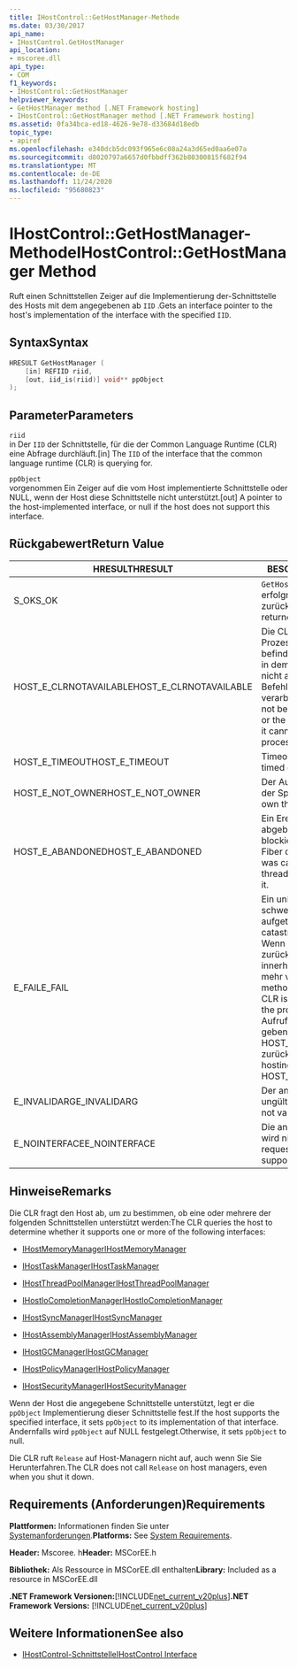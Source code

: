 ```yaml
---
title: IHostControl::GetHostManager-Methode
ms.date: 03/30/2017
api_name:
- IHostControl.GetHostManager
api_location:
- mscoree.dll
api_type:
- COM
f1_keywords:
- IHostControl::GetHostManager
helpviewer_keywords:
- GetHostManager method [.NET Framework hosting]
- IHostControl::GetHostManager method [.NET Framework hosting]
ms.assetid: 0fa34bca-ed18-4626-9e78-d33684d18edb
topic_type:
- apiref
ms.openlocfilehash: e340dcb5dc093f965e6c08a24a3d65ed0aa6e07a
ms.sourcegitcommit: d8020797a6657d0fbbdff362b80300815f682f94
ms.translationtype: MT
ms.contentlocale: de-DE
ms.lasthandoff: 11/24/2020
ms.locfileid: "95680823"
---
```

# <a name="ihostcontrolgethostmanager-method"></a><span data-ttu-id="dff32-102">IHostControl::GetHostManager-Methode</span><span class="sxs-lookup"><span data-stu-id="dff32-102">IHostControl::GetHostManager Method</span></span>

<span data-ttu-id="dff32-103">Ruft einen Schnittstellen Zeiger auf die Implementierung der-Schnittstelle des Hosts mit dem angegebenen ab `IID` .</span><span class="sxs-lookup"><span data-stu-id="dff32-103">Gets an interface pointer to the host's implementation of the interface with the specified `IID`.</span></span>  
  
## <a name="syntax"></a><span data-ttu-id="dff32-104">Syntax</span><span class="sxs-lookup"><span data-stu-id="dff32-104">Syntax</span></span>  
  
```cpp  
HRESULT GetHostManager (  
    [in] REFIID riid,  
    [out, iid_is(riid)] void** ppObject  
);  
```  
  
## <a name="parameters"></a><span data-ttu-id="dff32-105">Parameter</span><span class="sxs-lookup"><span data-stu-id="dff32-105">Parameters</span></span>  

 `riid`  
 <span data-ttu-id="dff32-106">in Der `IID` der Schnittstelle, für die der Common Language Runtime (CLR) eine Abfrage durchläuft.</span><span class="sxs-lookup"><span data-stu-id="dff32-106">[in] The `IID` of the interface that the common language runtime (CLR) is querying for.</span></span>  
  
 `ppObject`  
 <span data-ttu-id="dff32-107">vorgenommen Ein Zeiger auf die vom Host implementierte Schnittstelle oder NULL, wenn der Host diese Schnittstelle nicht unterstützt.</span><span class="sxs-lookup"><span data-stu-id="dff32-107">[out] A pointer to the host-implemented interface, or null if the host does not support this interface.</span></span>  
  
## <a name="return-value"></a><span data-ttu-id="dff32-108">Rückgabewert</span><span class="sxs-lookup"><span data-stu-id="dff32-108">Return Value</span></span>  
  
|<span data-ttu-id="dff32-109">HRESULT</span><span class="sxs-lookup"><span data-stu-id="dff32-109">HRESULT</span></span>|<span data-ttu-id="dff32-110">BESCHREIBUNG</span><span class="sxs-lookup"><span data-stu-id="dff32-110">Description</span></span>|  
|-------------|-----------------|  
|<span data-ttu-id="dff32-111">S_OK</span><span class="sxs-lookup"><span data-stu-id="dff32-111">S_OK</span></span>|<span data-ttu-id="dff32-112">`GetHostManager` wurde erfolgreich zurückgegeben.</span><span class="sxs-lookup"><span data-stu-id="dff32-112">`GetHostManager` returned successfully.</span></span>|  
|<span data-ttu-id="dff32-113">HOST_E_CLRNOTAVAILABLE</span><span class="sxs-lookup"><span data-stu-id="dff32-113">HOST_E_CLRNOTAVAILABLE</span></span>|<span data-ttu-id="dff32-114">Die CLR wurde nicht in einen Prozess geladen, oder die CLR befindet sich in einem Zustand, in dem Sie verwalteten Code nicht ausführen oder den-Befehl nicht erfolgreich verarbeiten kann.</span><span class="sxs-lookup"><span data-stu-id="dff32-114">The CLR has not been loaded into a process, or the CLR is in a state in which it cannot run managed code or process the call successfully.</span></span>|  
|<span data-ttu-id="dff32-115">HOST_E_TIMEOUT</span><span class="sxs-lookup"><span data-stu-id="dff32-115">HOST_E_TIMEOUT</span></span>|<span data-ttu-id="dff32-116">Timeout des Aufrufes.</span><span class="sxs-lookup"><span data-stu-id="dff32-116">The call timed out.</span></span>|  
|<span data-ttu-id="dff32-117">HOST_E_NOT_OWNER</span><span class="sxs-lookup"><span data-stu-id="dff32-117">HOST_E_NOT_OWNER</span></span>|<span data-ttu-id="dff32-118">Der Aufrufer ist nicht Besitzer der Sperre.</span><span class="sxs-lookup"><span data-stu-id="dff32-118">The caller does not own the lock.</span></span>|  
|<span data-ttu-id="dff32-119">HOST_E_ABANDONED</span><span class="sxs-lookup"><span data-stu-id="dff32-119">HOST_E_ABANDONED</span></span>|<span data-ttu-id="dff32-120">Ein Ereignis wurde abgebrochen, während ein blockierter Thread oder eine Fiber darauf wartete.</span><span class="sxs-lookup"><span data-stu-id="dff32-120">An event was canceled while a blocked thread or fiber was waiting on it.</span></span>|  
|<span data-ttu-id="dff32-121">E_FAIL</span><span class="sxs-lookup"><span data-stu-id="dff32-121">E_FAIL</span></span>|<span data-ttu-id="dff32-122">Ein unbekannter schwerwiegender Fehler ist aufgetreten.</span><span class="sxs-lookup"><span data-stu-id="dff32-122">An unknown catastrophic failure occurred.</span></span> <span data-ttu-id="dff32-123">Wenn eine Methode E_FAIL zurückgibt, ist die CLR innerhalb des Prozesses nicht mehr verwendbar.</span><span class="sxs-lookup"><span data-stu-id="dff32-123">When a method returns E_FAIL, the CLR is no longer usable within the process.</span></span> <span data-ttu-id="dff32-124">Nachfolgende Aufrufe von Hostingmethoden geben HOST_E_CLRNOTAVAILABLE zurück.</span><span class="sxs-lookup"><span data-stu-id="dff32-124">Subsequent calls to hosting methods return HOST_E_CLRNOTAVAILABLE.</span></span>|  
|<span data-ttu-id="dff32-125">E_INVALIDARG</span><span class="sxs-lookup"><span data-stu-id="dff32-125">E_INVALIDARG</span></span>|<span data-ttu-id="dff32-126">Der angeforderte `IID` ist ungültig.</span><span class="sxs-lookup"><span data-stu-id="dff32-126">The requested `IID` is not valid.</span></span>|  
|<span data-ttu-id="dff32-127">E_NOINTERFACE</span><span class="sxs-lookup"><span data-stu-id="dff32-127">E_NOINTERFACE</span></span>|<span data-ttu-id="dff32-128">Die angeforderte Schnittstelle wird nicht unterstützt.</span><span class="sxs-lookup"><span data-stu-id="dff32-128">The requested interface is not supported.</span></span>|  
  
## <a name="remarks"></a><span data-ttu-id="dff32-129">Hinweise</span><span class="sxs-lookup"><span data-stu-id="dff32-129">Remarks</span></span>  

 <span data-ttu-id="dff32-130">Die CLR fragt den Host ab, um zu bestimmen, ob eine oder mehrere der folgenden Schnittstellen unterstützt werden:</span><span class="sxs-lookup"><span data-stu-id="dff32-130">The CLR queries the host to determine whether it supports one or more of the following interfaces:</span></span>  
  
- [<span data-ttu-id="dff32-131">IHostMemoryManager</span><span class="sxs-lookup"><span data-stu-id="dff32-131">IHostMemoryManager</span></span>](ihostmemorymanager-interface.md)  
  
- [<span data-ttu-id="dff32-132">IHostTaskManager</span><span class="sxs-lookup"><span data-stu-id="dff32-132">IHostTaskManager</span></span>](ihosttaskmanager-interface.md)  
  
- [<span data-ttu-id="dff32-133">IHostThreadPoolManager</span><span class="sxs-lookup"><span data-stu-id="dff32-133">IHostThreadPoolManager</span></span>](ihostthreadpoolmanager-interface.md)  
  
- [<span data-ttu-id="dff32-134">IHostIoCompletionManager</span><span class="sxs-lookup"><span data-stu-id="dff32-134">IHostIoCompletionManager</span></span>](ihostiocompletionmanager-interface.md)  
  
- [<span data-ttu-id="dff32-135">IHostSyncManager</span><span class="sxs-lookup"><span data-stu-id="dff32-135">IHostSyncManager</span></span>](ihostsyncmanager-interface.md)  
  
- [<span data-ttu-id="dff32-136">IHostAssemblyManager</span><span class="sxs-lookup"><span data-stu-id="dff32-136">IHostAssemblyManager</span></span>](ihostassemblymanager-interface.md)  
  
- [<span data-ttu-id="dff32-137">IHostGCManager</span><span class="sxs-lookup"><span data-stu-id="dff32-137">IHostGCManager</span></span>](ihostgcmanager-interface.md)  
  
- [<span data-ttu-id="dff32-138">IHostPolicyManager</span><span class="sxs-lookup"><span data-stu-id="dff32-138">IHostPolicyManager</span></span>](ihostpolicymanager-interface.md)  
  
- [<span data-ttu-id="dff32-139">IHostSecurityManager</span><span class="sxs-lookup"><span data-stu-id="dff32-139">IHostSecurityManager</span></span>](ihostsecuritymanager-interface.md)  
  
 <span data-ttu-id="dff32-140">Wenn der Host die angegebene Schnittstelle unterstützt, legt er die `ppObject` Implementierung dieser Schnittstelle fest.</span><span class="sxs-lookup"><span data-stu-id="dff32-140">If the host supports the specified interface, it sets `ppObject` to its implementation of that interface.</span></span> <span data-ttu-id="dff32-141">Andernfalls wird `ppObject` auf NULL festgelegt.</span><span class="sxs-lookup"><span data-stu-id="dff32-141">Otherwise, it sets `ppObject` to null.</span></span>  
  
 <span data-ttu-id="dff32-142">Die CLR ruft `Release` auf Host-Managern nicht auf, auch wenn Sie Sie Herunterfahren.</span><span class="sxs-lookup"><span data-stu-id="dff32-142">The CLR does not call `Release` on host managers, even when you shut it down.</span></span>  
  
## <a name="requirements"></a><span data-ttu-id="dff32-143">Requirements (Anforderungen)</span><span class="sxs-lookup"><span data-stu-id="dff32-143">Requirements</span></span>  

 <span data-ttu-id="dff32-144">**Plattformen:** Informationen finden Sie unter [Systemanforderungen](../../get-started/system-requirements.md).</span><span class="sxs-lookup"><span data-stu-id="dff32-144">**Platforms:** See [System Requirements](../../get-started/system-requirements.md).</span></span>  
  
 <span data-ttu-id="dff32-145">**Header:** Mscoree. h</span><span class="sxs-lookup"><span data-stu-id="dff32-145">**Header:** MSCorEE.h</span></span>  
  
 <span data-ttu-id="dff32-146">**Bibliothek:** Als Ressource in MSCorEE.dll enthalten</span><span class="sxs-lookup"><span data-stu-id="dff32-146">**Library:** Included as a resource in MSCorEE.dll</span></span>  
  
 <span data-ttu-id="dff32-147">**.NET Framework Versionen:**[!INCLUDE[net_current_v20plus](../../../../includes/net-current-v20plus-md.md)]</span><span class="sxs-lookup"><span data-stu-id="dff32-147">**.NET Framework Versions:** [!INCLUDE[net_current_v20plus](../../../../includes/net-current-v20plus-md.md)]</span></span>  
  
## <a name="see-also"></a><span data-ttu-id="dff32-148">Weitere Informationen</span><span class="sxs-lookup"><span data-stu-id="dff32-148">See also</span></span>

- [<span data-ttu-id="dff32-149">IHostControl-Schnittstelle</span><span class="sxs-lookup"><span data-stu-id="dff32-149">IHostControl Interface</span></span>](ihostcontrol-interface.md)

